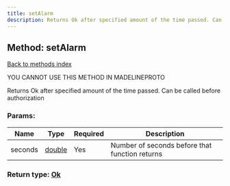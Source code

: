 ```yaml
---
title: setAlarm
description: Returns Ok after specified amount of the time passed. Can be called before authorization
---
```

## Method: setAlarm  
[Back to methods index](index.md)


YOU CANNOT USE THIS METHOD IN MADELINEPROTO


Returns Ok after specified amount of the time passed. Can be called before authorization

### Params:

| Name     |    Type       | Required | Description |
|----------|---------------|----------|-------------|
|seconds|[double](../types/double.md) | Yes|Number of seconds before that function returns|


### Return type: [Ok](../types/Ok.md)

